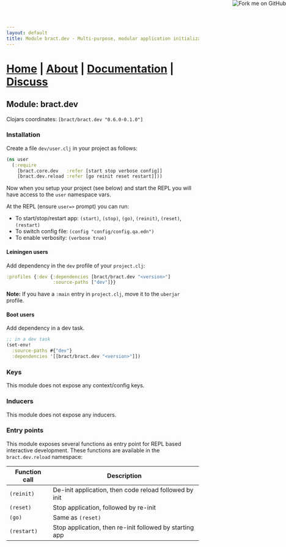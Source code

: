 ```yaml
---
layout: default
title: Module bract.dev - Multi-purpose, modular application initialization framework for Clojure
---
```

# [Home](/) | [About](/about.html) | [Documentation](/documentation.html) | [Discuss](/discuss.html)

## Module: bract.dev

Clojars coordinates: `[bract/bract.dev "0.6.0-0.1.0"]`


### Installation

Create a file `dev/user.clj` in your project as follows:

```clojure
(ns user
  (:require
    [bract.core.dev   :refer [start stop verbose config]]
    [bract.dev.reload :refer [go reinit reset restart]]))
```

Now when you setup your project (see below) and start the REPL you will have access to the `user` namespace vars.

At the REPL (ensure `user=>` prompt) you can run:
* To start/stop/restart app: `(start)`, `(stop)`, `(go)`, `(reinit)`, `(reset)`, `(restart)`
* To switch config file: `(config "config/config.qa.edn")`
* To enable verbosity: `(verbose true)`


#### Leiningen users

Add dependency in the `dev` profile of your `project.clj`:

```clojure
:profiles {:dev {:dependencies [bract/bract.dev "<version>"]
                 :source-paths ["dev"]}}
```

**Note:** If you have a `:main` entry in `project.clj`, move it to the `uberjar` profile.


#### Boot users

Add dependency in a dev task.

```clojure
;; in a dev task
(set-env!
  :source-paths #{"dev"}
  :dependencies '[[bract/bract.dev "<version>"]])
```


### Keys

This module does not expose any context/config keys.


### Inducers

This module does not expose any inducers.


### Entry points

This module exposes several functions as entry point for REPL based interactive development. These functions are
available in the `bract.dev.reload` namespace:

| Function call | Description |
|---------------|-------------|
| `(reinit)`    | De-init application, then code reload followed by init |
| `(reset)`     | Stop application, followed by re-init |
| `(go)`        | Same as `(reset)` |
| `(restart)`   | Stop application, then re-init followed by starting app |


<a href='https://github.com/bract'><img style='position: absolute; top: 0; right: 0; border: 0;' src='https://camo.githubusercontent.com/652c5b9acfaddf3a9c326fa6bde407b87f7be0f4/68747470733a2f2f73332e616d617a6f6e6177732e636f6d2f6769746875622f726962626f6e732f666f726b6d655f72696768745f6f72616e67655f6666373630302e706e67' alt='Fork me on GitHub' data-canonical-src='https://s3.amazonaws.com/github/ribbons/forkme_right_orange_ff7600.png'></a>
